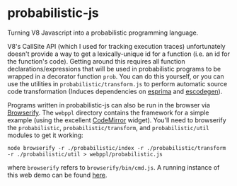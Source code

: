 probabilistic-js
================

Turning V8 Javascript into a probabilistic programming language.

V8's CallSite API (which I used for tracking execution traces) unfortunately doesn't provide a way to get a lexically-unique id for a function (i.e. an id for the function's code). Getting around this requires all function declarations/expressions that will be used in probabilistic programs to be wrapped in a decorator function `prob`. You can do this yourself, or you can use the utilities in `probabilistic/transform.js` to perform automatic source code transformation (Induces dependencies on [esprima](https://github.com/ariya/esprima) and [escodegen](https://github.com/Constellation/escodegen)).

Programs written in probabilistic-js can also be run in the browser via [Browserify](https://github.com/substack/node-browserify). The `webppl` directory contains the framework for a simple example (using the excellent [CodeMirror](http://codemirror.net/) widget). You'll need to browserify the `probabilistic`, `probabilistic/transform`, and `probabilistic/util` modules to get it working:

	node browserify -r ./probabilistic/index -r ./probabilistic/transform -r ./probabilistic/util > webppl/probabilistic.js

where `browserify` refers to `browserify/bin/cmd.js`. A running instance of this web demo can be found [here](http://graphics.stanford.edu/~dritchie/webppl).